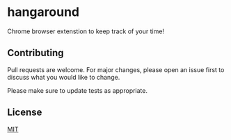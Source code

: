 # hangaround

Chrome browser extenstion to keep track of your time!

## Contributing

Pull requests are welcome. For major changes, please open an issue first to discuss what you would like to change.

Please make sure to update tests as appropriate.

## License

[MIT](https://github.com/plsankar/hangaround/blob/master/LICENSE)
